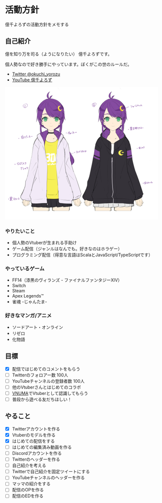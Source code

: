 # 活動方針
億千よろずの活動方針をメモする

## 自己紹介
億を知り万を司る（ようになりたい） 億千よろずです。

個人勢なので好き勝手にやっています。ぼくがこの世のルールだ。

- [Twitter @okuchi_yorozu](https://twitter.com/okuchi_yorozu)
- [YouTube 億千よろず](https://www.youtube.com/channel/UCpEsTR5Nnd0-HgKngIQqbmA)

![億千よろずラフスケッチ](src/images/okuchi-yorozu-rough.jpg)

### やりたいこと
- 個人勢のVtuberが生まれる手助け
- ゲーム配信（ジャンルはなんでも。好きなのはホラゲー）
- プログラミング配信（得意な言語はScalaとJavaScript/TypeScriptです）

### やっているゲーム
- FF14（漆黒のヴィランズ - ファイナルファンタジーXIV）
- Switch
- Steam
- Apex Legends™
- 雀魂 -じゃんたま-

### 好きなマンガ/アニメ
- ソードアート・オンライン
- リゼロ
- 化物語

## 目標
- [x] 配信ではじめてのコメントをもらう
- [ ] Twitterのフォロアー数 100人
- [ ] YouTubeチャンネルの登録者数 100人
- [ ] 他のVtuberさんとはじめてのコラボ
- [ ] [VNUMA](https://hiyoko.sonoj.net/)でVtuberとして認識してもらう
- [ ] 普段から遊べる友だちほしい！

## やること
- [x] Twitterアカウントを作る
- [x] Vtuberのモデルを作る
- [x] はじめての配信をする
- [ ] はじめての編集済み動画を作る
- [ ] Discordアカウントを作る
- [ ] Twitterのヘッダーを作る
- [ ] 自己紹介を考える
- [ ] Twitterで自己紹介を固定ツイートにする
- [ ] YouTubeチャンネルのヘッダーを作る
- [ ] マッマの紹介をする
- [ ] 配信のOPを作る
- [ ] 配信のEDを作る
